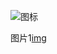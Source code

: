 ![图标](http://static.runoob.com/images/runoob-logo.png "RUNOOB")

图片1[img][1]

[1]: http://static.runoob.com/images/runoob-logo.png "RUNOOB"

